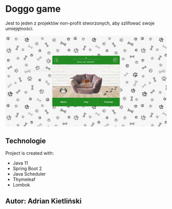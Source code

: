 # Doggo game
Jest to jeden z projektów non-profit stworzonych, aby szlifować swoje umiejętności.

![App image](src/main/resources/static/img/ss.png)

## Technologie
Project is created with:
* Java 11
* Spring Boot 2
* Java Scheduler
* Thymeleaf
* Lombok

## Autor: Adrian Kietliński
